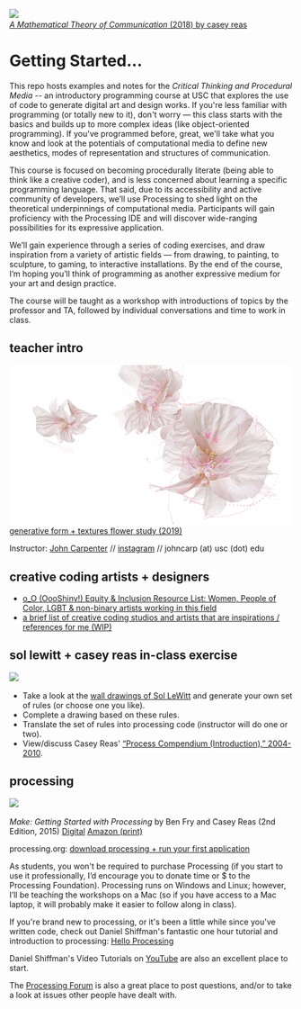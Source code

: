 ![](http://reas.com/mathematical_theory_p/reas_mathematical_theory_p_0.jpg)  
[_A Mathematical Theory of Communication_ (2018) by casey reas](http://reas.com/mathematical_theory_p/)


# Getting Started...
This repo hosts examples and notes for the _Critical Thinking and Procedural Media_ -- an introductory programming course at USC that explores the use of code to generate digital art and design works.  If you're less familiar with programming (or totally new to it), don't worry — this class starts with the basics and builds up to more complex ideas (like object-oriented programming). If you've programmed before, great, we'll take what you know and look at the potentials of computational media to define new aesthetics, modes of representation and structures of communication. 

This course is focused on becoming procedurally literate (being able to think like a creative coder), and is less concerned about learning a specific programming language. That said, due to its accessibility and active community of developers, we’ll use Processing to shed light on the theoretical underpinnings of computational media. Participants will gain proficiency with the Processing IDE and will discover wide-ranging possibilities for its expressive application. 

We’ll gain experience through a series of coding exercises, and draw inspiration from a variety of artistic fields — from drawing, to painting, to sculpture, to gaming, to interactive installations.  By the end of the course, I’m hoping you’ll think of programming as another expressive medium for your art and design practice.

The course will be taught as a workshop with introductions of topics by the professor and TA, followed by individual conversations and time to work in class. 

## teacher intro
![](https://github.com/johnbcarpenter/USC_IML288_IMAGES/blob/master/REF/FLOWER_2019-07-10-10.12.01PM.png)  
[generative form + textures flower study (2019)](https://www.instagram.com/p/Bz0nnSfHvEh/)  

Instructor: [John Carpenter](http://johnbcarpenter.com) // [instagram](http://instagram.com/johnbcarpenter) // johncarp (at) usc (dot) edu

## creative coding artists + designers
- [o_O (OooShiny!) Equity & Inclusion Resource List: Women, People of Color, LGBT & non-binary artists working in this field
](https://docs.google.com/document/d/1JH52kQ0aMqtg4TvjWd1ezGRBsgzvBk0-tet4S7pC0Gs/edit)
- [a brief list of creative coding studios and artists that are inspirations / references for me (WIP)](https://github.com/johnbcarpenter/USC_IML288/tree/master/LINKS.md) 

## sol lewitt + casey reas in-class exercise  

![](https://massmoca.org/wp-content/uploads/2015/12/16-1.jpg)

- Take a look at the [wall drawings of Sol LeWitt](https://massmoca.org/sol-lewitt/) and generate your own set of rules (or choose one you like).  
- Complete a drawing based on these rules.  
- Translate the set of rules into processing code (instructor will do one or two).
- View/discuss Casey Reas' [“Process Compendium (Introduction),” 2004-2010](https://vimeo.com/39078622).  

## processing 
![](https://images-na.ssl-images-amazon.com/images/I/41SGDjEJIgL._SX322_BO1,204,203,200_.jpg)

_Make: Getting Started with Processing_ by Ben Fry and Casey Reas (2nd Edition, 2015) 
[Digital](https://www.ebooks.com/en-us/book/detail/2208258/)
[Amazon (print)](http://www.amazon.com/dp/1457187086)

processing.org: [download processing + run your first application](https://processing.org/tutorials/gettingstarted/)

As students, you won't be required to purchase Processing (if you start to use it professionally, I’d encourage you to donate time or $ to the Processing Foundation). Processing runs on Windows and Linux; however, I’ll be teaching the workshops on a Mac (so if you have access to a Mac laptop, it will probably make it easier to follow along in class).

If you're brand new to processing, or it's been a little while since you've written code, check out Daniel Shiffman's fantastic one hour tutorial and introduction to processing: [Hello Processing](http://hello.processing.org)

Daniel Shiffman's Video Tutorials on [YouTube](https://www.youtube.com/watch?v=2VLaIr5Ckbs) are also an excellent place to start.

The [Processing Forum](https://discourse.processing.org/) is also a great place to post questions, and/or to take a look at issues other people have dealt with.
